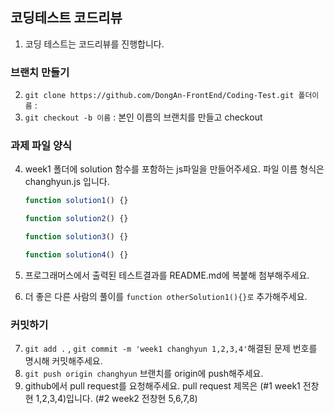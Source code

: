 ## 코딩테스트 코드리뷰

1. 코딩 테스트는 코드리뷰를 진행합니다.


### 브랜치 만들기

2. `git clone https://github.com/DongAn-FrontEnd/Coding-Test.git 폴더이름` :
3. `git checkout -b 이름` : 본인 이름의 브랜치를 만들고 checkout


### 과제 파일 양식

4. week1 폴더에 solution 함수를 포함하는 js파일을 만들어주세요. 파일 이름 형식은 changhyun.js 입니다.

   ```javascript
   function solution1() {}

   function solution2() {}

   function solution3() {}

   function solution4() {}
   ```

5. 프로그래머스에서 출력된 테스트결과를 README.md에 복붙해 첨부해주세요.
6. 더 좋은 다른 사람의 풀이를 `function otherSolution1(){}로` 추가해주세요.


### 커밋하기

7. `git add .` , `git commit -m 'week1 changhyun 1,2,3,4'`해결된 문제 번호를 명시해 커밋해주세요.
8. `git push origin changhyun` 브랜치를 origin에 push해주세요.
9. github에서 pull request를 요청해주세요. pull request 제목은 (#1 week1 전창현 1,2,3,4)입니다. (#2 week2 전창현 5,6,7,8)
